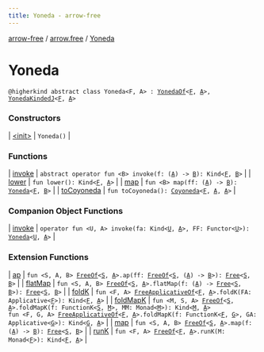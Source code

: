 ```yaml
---
title: Yoneda - arrow-free
---
```


[arrow-free](../../index.html) / [arrow.free](../index.html) / [Yoneda](./index.html)

# Yoneda

`@higherkind abstract class Yoneda<F, A> : `[`YonedaOf`](../-yoneda-of.html)`<`[`F`](index.html#F)`, `[`A`](index.html#A)`>, `[`YonedaKindedJ`](../-yoneda-kinded-j.html)`<`[`F`](index.html#F)`, `[`A`](index.html#A)`>`

### Constructors

| [&lt;init&gt;](-init-.html) | `Yoneda()` |

### Functions

| [invoke](invoke.html) | `abstract operator fun <B> invoke(f: (`[`A`](index.html#A)`) -> `[`B`](invoke.html#B)`): Kind<`[`F`](index.html#F)`, `[`B`](invoke.html#B)`>` |
| [lower](lower.html) | `fun lower(): Kind<`[`F`](index.html#F)`, `[`A`](index.html#A)`>` |
| [map](map.html) | `fun <B> map(ff: (`[`A`](index.html#A)`) -> `[`B`](map.html#B)`): `[`Yoneda`](./index.html)`<`[`F`](index.html#F)`, `[`B`](map.html#B)`>` |
| [toCoyoneda](to-coyoneda.html) | `fun toCoyoneda(): `[`Coyoneda`](../-coyoneda/index.html)`<`[`F`](index.html#F)`, `[`A`](index.html#A)`, `[`A`](index.html#A)`>` |

### Companion Object Functions

| [invoke](invoke.html) | `operator fun <U, A> invoke(fa: Kind<`[`U`](invoke.html#U)`, `[`A`](invoke.html#A)`>, FF: Functor<`[`U`](invoke.html#U)`>): `[`Yoneda`](./index.html)`<`[`U`](invoke.html#U)`, `[`A`](invoke.html#A)`>` |

### Extension Functions

| [ap](../arrow.-kind/ap.html) | `fun <S, A, B> `[`FreeOf`](../-free-of.html)`<`[`S`](../arrow.-kind/ap.html#S)`, `[`A`](../arrow.-kind/ap.html#A)`>.ap(ff: `[`FreeOf`](../-free-of.html)`<`[`S`](../arrow.-kind/ap.html#S)`, (`[`A`](../arrow.-kind/ap.html#A)`) -> `[`B`](../arrow.-kind/ap.html#B)`>): `[`Free`](../-free/index.html)`<`[`S`](../arrow.-kind/ap.html#S)`, `[`B`](../arrow.-kind/ap.html#B)`>` |
| [flatMap](../arrow.-kind/flat-map.html) | `fun <S, A, B> `[`FreeOf`](../-free-of.html)`<`[`S`](../arrow.-kind/flat-map.html#S)`, `[`A`](../arrow.-kind/flat-map.html#A)`>.flatMap(f: (`[`A`](../arrow.-kind/flat-map.html#A)`) -> `[`Free`](../-free/index.html)`<`[`S`](../arrow.-kind/flat-map.html#S)`, `[`B`](../arrow.-kind/flat-map.html#B)`>): `[`Free`](../-free/index.html)`<`[`S`](../arrow.-kind/flat-map.html#S)`, `[`B`](../arrow.-kind/flat-map.html#B)`>` |
| [foldK](../arrow.-kind/fold-k.html) | `fun <F, A> `[`FreeApplicativeOf`](../-free-applicative-of.html)`<`[`F`](../arrow.-kind/fold-k.html#F)`, `[`A`](../arrow.-kind/fold-k.html#A)`>.foldK(FA: Applicative<`[`F`](../arrow.-kind/fold-k.html#F)`>): Kind<`[`F`](../arrow.-kind/fold-k.html#F)`, `[`A`](../arrow.-kind/fold-k.html#A)`>` |
| [foldMapK](../arrow.-kind/fold-map-k.html) | `fun <M, S, A> `[`FreeOf`](../-free-of.html)`<`[`S`](../arrow.-kind/fold-map-k.html#S)`, `[`A`](../arrow.-kind/fold-map-k.html#A)`>.foldMapK(f: FunctionK<`[`S`](../arrow.-kind/fold-map-k.html#S)`, `[`M`](../arrow.-kind/fold-map-k.html#M)`>, MM: Monad<`[`M`](../arrow.-kind/fold-map-k.html#M)`>): Kind<`[`M`](../arrow.-kind/fold-map-k.html#M)`, `[`A`](../arrow.-kind/fold-map-k.html#A)`>`<br>`fun <F, G, A> `[`FreeApplicativeOf`](../-free-applicative-of.html)`<`[`F`](../arrow.-kind/fold-map-k.html#F)`, `[`A`](../arrow.-kind/fold-map-k.html#A)`>.foldMapK(f: FunctionK<`[`F`](../arrow.-kind/fold-map-k.html#F)`, `[`G`](../arrow.-kind/fold-map-k.html#G)`>, GA: Applicative<`[`G`](../arrow.-kind/fold-map-k.html#G)`>): Kind<`[`G`](../arrow.-kind/fold-map-k.html#G)`, `[`A`](../arrow.-kind/fold-map-k.html#A)`>` |
| [map](../arrow.-kind/map.html) | `fun <S, A, B> `[`FreeOf`](../-free-of.html)`<`[`S`](../arrow.-kind/map.html#S)`, `[`A`](../arrow.-kind/map.html#A)`>.map(f: (`[`A`](../arrow.-kind/map.html#A)`) -> `[`B`](../arrow.-kind/map.html#B)`): `[`Free`](../-free/index.html)`<`[`S`](../arrow.-kind/map.html#S)`, `[`B`](../arrow.-kind/map.html#B)`>` |
| [runK](../arrow.-kind/run-k.html) | `fun <F, A> `[`FreeOf`](../-free-of.html)`<`[`F`](../arrow.-kind/run-k.html#F)`, `[`A`](../arrow.-kind/run-k.html#A)`>.runK(M: Monad<`[`F`](../arrow.-kind/run-k.html#F)`>): Kind<`[`F`](../arrow.-kind/run-k.html#F)`, `[`A`](../arrow.-kind/run-k.html#A)`>` |

